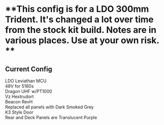 # **This config is for a LDO 300mm Trident. It's changed a lot over time from the stock kit build. Notes are in various places. Use at your own risk.  **
  
## Current Config  
  
LDO Leviathan MCU  
48V for 5160s  
Dragon UHF w/PT1000  
Vz Hextrudort  
Beacon RevH  
Replaced all panels with Dark Smoked Grey  
K3 Style Door  
Rear and Deck Panels are Translucent Purple  
